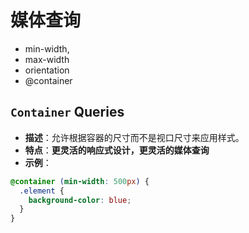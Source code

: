 
# 媒体查询


- min-width,
- max-width
- orientation
- @container

## `Container` Queries 

- **描述**：允许根据容器的尺寸而不是视口尺寸来应用样式。
- **特点**：**更灵活的响应式设计，更灵活的媒体查询**
- **示例**：
```css
@container (min-width: 500px) {
  .element {
    background-color: blue;
  }
}
```

